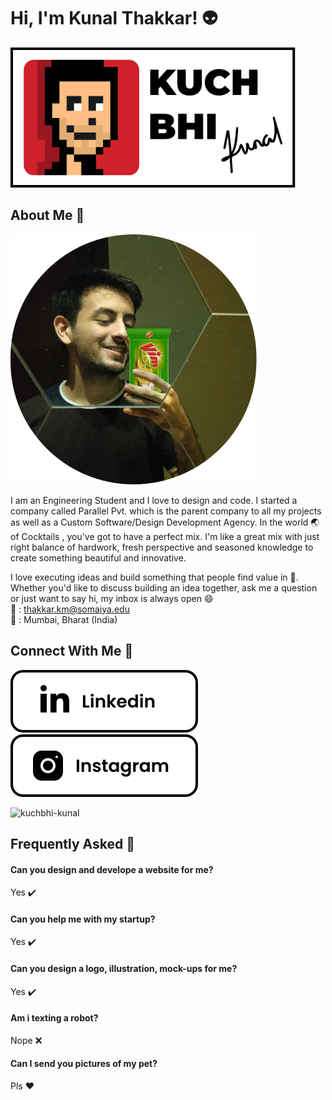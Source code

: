 # Hi, I'm Kunal Thakkar! 👽
![Logo](assets/logo.svg)
## About Me 🚀
![itsme](assets/ItsMe.svg)

I am an Engineering Student and I love to design and code. I started a company called Parallel Pvt. which is the parent company to all my projects as well as a Custom Software/Design Development Agency. In the world :earth_asia: of Cocktails , you've got to have a perfect mix. I'm like a great mix with just right balance of hardwork, fresh perspective and seasoned knowledge to create something beautiful and innovative.

I love executing ideas and build something that people find value in :sunflower:.
Whether you'd like to discuss building an idea together, ask me a question or just want to say hi, my inbox is always open :smile:</br>
:love_letter: : thakkar.km@somaiya.edu </br>
 :round_pushpin:   : Mumbai, Bharat (India) 

## Connect With Me :link:
[![linkedin](assets/linkedin.svg)](https://www.linkedin.com/in/kunal-thakkar-parallelpvt) &nbsp; &nbsp; &nbsp;
[![instagram](assets/instagram.svg)](https://www.instagram.com/kuchbhikunal) 

<p align="left"> <img src="https://komarev.com/ghpvc/?username=kuchbhi-kunal&label=Profile%20views&color=0e75b6&style=flat" alt="kuchbhi-kunal" /> </p>

## Frequently Asked :thought_balloon:

#### Can you design and develope a website for me?
Yes :heavy_check_mark:

#### Can you help me with my startup?
Yes :heavy_check_mark:

#### Can you design a logo, illustration, mock-ups for me?
Yes :heavy_check_mark:

#### Am i texting a robot?
Nope :x:

#### Can I send you pictures of my pet?
Pls :heart:


  


